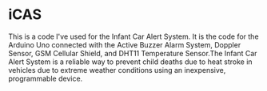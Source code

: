 # iCAS
This is a code I've used for the Infant Car Alert System. It is the code for the Arduino Uno connected with the Active Buzzer Alarm System, Doppler Sensor, GSM Cellular Shield, and DHT11 Temperature Sensor.The Infant Car Alert System is a reliable way to prevent child deaths due to heat stroke in vehicles due to extreme weather conditions using an inexpensive, programmable device.
